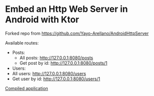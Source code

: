 # Embed an Http Web Server in Android with Ktor
Forked repo from https://github.com/Yayo-Arellano/AndroidHttpServer

Available routes:
* Posts:
  * All posts: http://127.0.0.1:8080/posts
  * Get post by id: http://127.0.0.1:8080/posts/1
* Users:
 * All users: http://127.0.0.1:8080/users
 * Get user by id: http://127.0.0.1:8080/users/1
 
 [Compiled application](https://github.com/dmitryweiner/AndroidHttpServer/raw/master/app-debug.apk)
